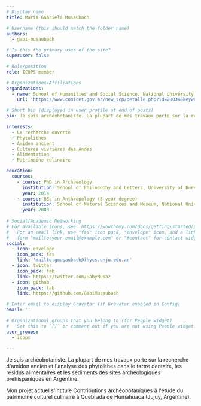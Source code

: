 ```yaml
---
# Display name
title: Maria Gabriela Musaubach

# Username (this should match the folder name)
authors:
  - gabi-musaubach

# Is this the primary user of the site?
superuser: false

# Role/position
role: ICOPS member

# Organizations/Affiliations
organizations:
  - name: School of Humanities and Social Science, National University of Jujuy and Institute of Andean Ecoregions, National Scientific and Technical Research Council
    url: 'https://www.conicet.gov.ar/new_scp/detalle.php?id=28034&keywords=MUSAUBACH%2BMARIA%2BGABRIELA&datos_academicos=yes'

# Short bio (displayed in user profile at end of posts)
bio: Je suis archéobotaniste. La plupart de mes travaux porte sur la recherche d'amidon ancien et l'analyse des phytolithes dans le tartre dentaire, les résidus alimentaires et les sédiments des sites archéologiques préhispaniques en Argentine. Mon projet actuel s'intitule Contributions archéobotaniques à l'étude du patrimoine culturel culinaire à Quebrada de Humahuaca (Jujuy, Argentine).

interests:
  - La recherche ouverte
  - Phytolithes
  - Amidon ancient 
  - Cultures vivrières des Andes
  - Alimentation
  - Patrimoine culinaire

education:
  courses:
    - course: PhD in Archaeology
      institution: School of Philosophy and Letters, University of Buenos Aires (Argentina)
      year: 2014
    - course: BSc in Anthropology (5-year degree)
      institution: School of Natural Sciences and Museum, National University of La Plata (Argentina)
      year: 2008
      
# Social/Academic Networking
# For available icons, see: https://wowchemy.com/docs/getting-started/page-builder/#icons
#   For an email link, use "fas" icon pack, "envelope" icon, and a link in the
#   form "mailto:your-email@example.com" or "#contact" for contact widget.
social:
  - icon: envelope
    icon_pack: fas
    link: 'mailto:gmusaubach@fhycs.unju.edu.ar'
  - icon: twitter
    icon_pack: fab
    link: https://twitter.com/GabyMusa2
  - icon: github
    icon_pack: fab
    link: https://github.com/GabiMusaubach

# Enter email to display Gravatar (if Gravatar enabled in Config)
email: ''

# Organizational groups that you belong to (for People widget)
#   Set this to `[]` or comment out if you are not using People widget.
user_groups:
  - icops
  
---
```


Je suis archéobotaniste. La plupart de mes travaux porte sur la recherche d'amidon ancien et l'analyse des phytolithes dans le tartre dentaire, les résidus alimentaires et les sédiments des sites archéologiques préhispaniques en Argentine. 

Mon projet actuel s'intitule Contributions archéobotaniques à l'étude du patrimoine culturel culinaire à Quebrada de Humahuaca (Jujuy, Argentine).
